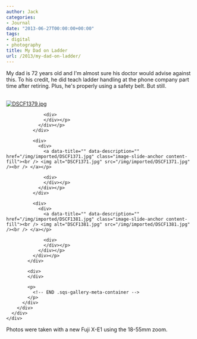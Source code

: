 ```yaml
---
author: Jack
categories:
- Journal
date: "2013-06-27T00:00:00+00:00"
tags:
- digital
- photography
title: My Dad on Ladder
url: /2013/my-dad-on-ladder/
---
```


<div>
  <div>
    <div>
      <div>
        <div>
          <p>
            My dad is 72 years old and I'm almost sure his doctor would advise against this. To his credit, he did teach ladder handling at the phone company part time after retiring. Plus, he's properly using a safety belt. But still.
          </p>
        </div>
      </div>
    </div>
  </div>
  
  <div>
    <div>
      <div>
        <div>
          <div>
            <div>
              <div>
                <div>
                  <a data-title="" data-description="" href="/img/imported/DSCF1379.jpg" class="image-slide-anchor content-fill"><br /> <img alt="DSCF1379.jpg" src="/img/imported/DSCF1379.jpg" /><br /> </a></p> 
                  
                  <div>
                  </div></p>
                </div></p>
              </div>
              
              <div>
                <div>
                  <a data-title="" data-description="" href="/img/imported/DSCF1371.jpg" class="image-slide-anchor content-fill"><br /> <img alt="DSCF1371.jpg" src="/img/imported/DSCF1371.jpg" /><br /> </a></p> 
                  
                  <div>
                  </div></p>
                </div></p>
              </div>
              
              <div>
                <div>
                  <a data-title="" data-description="" href="/img/imported/DSCF1381.jpg" class="image-slide-anchor content-fill"><br /> <img alt="DSCF1381.jpg" src="/img/imported/DSCF1381.jpg" /><br /> </a></p> 
                  
                  <div>
                  </div></p>
                </div></p>
              </div></p>
            </div>
            
            <div>
            </div>
            
            <p>
              <!-- END .sqs-gallery-meta-container -->
            </p>
          </div>
        </div>
      </div>
    </div>
  </div>
  
  <div>
    <div>
      <div>
        <div>
          <p>
            Photos were taken with a new Fuji X-E1 using the 18-55mm zoom. 
          </p>
        </div>
      </div>
    </div>
  </div>
</div>